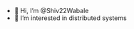 - 👋 Hi, I’m @Shiv22Wabale
- 👀 I’m interested in distributed systems 

<!---
Shiv22Wabale/Shiv22Wabale is a ✨ special ✨ repository because its `README.md` (this file) appears on your GitHub profile.
You can click the Preview link to take a look at your changes.
--->
